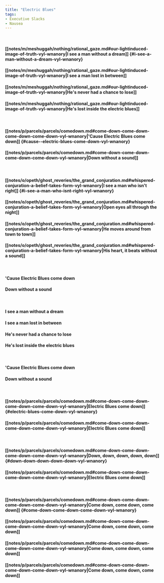 ```yaml
---
title: "Electric Blues"
tags:
- Executive Slacks
- Nausea
---
```

&nbsp;
#### [[notes/m/meshuggah/nothing/rational_gaze.md#our-lightinduced-image-of-truth-vyl-wnanory|I see a man without a dream]] {#i-see-a-man-without-a-dream-vyl-wnanory}
#### [[notes/m/meshuggah/nothing/rational_gaze.md#our-lightinduced-image-of-truth-vyl-wnanory|I see a man lost in between]]
#### [[notes/m/meshuggah/nothing/rational_gaze.md#our-lightinduced-image-of-truth-vyl-wnanory|He's never had a chance to lose]]
#### [[notes/m/meshuggah/nothing/rational_gaze.md#our-lightinduced-image-of-truth-vyl-wnanory|He's lost inside the electric blues]]
&nbsp;
#### [[notes/p/parcels/parcels/comedown.md#come-down-come-down-come-down-come-down-vyl-wnanory|'Cause  Electric Blues come down]] {#cause--electric-blues-come-down-vyl-wnanory}
#### [[notes/p/parcels/parcels/comedown.md#come-down-come-down-come-down-come-down-vyl-wnanory|Down without a sound]]
&nbsp;
#### [[notes/o/opeth/ghost_reveries/the_grand_conjuration.md#whispered-conjuration-a-belief-takes-form-vyl-wnanory|I see a man who isn't right]] {#i-see-a-man-who-isnt-right-vyl-wnanory}
#### [[notes/o/opeth/ghost_reveries/the_grand_conjuration.md#whispered-conjuration-a-belief-takes-form-vyl-wnanory|Open eyes all through the night]]
#### [[notes/o/opeth/ghost_reveries/the_grand_conjuration.md#whispered-conjuration-a-belief-takes-form-vyl-wnanory|He moves around from town to town]]
#### [[notes/o/opeth/ghost_reveries/the_grand_conjuration.md#whispered-conjuration-a-belief-takes-form-vyl-wnanory|His heart, it beats without a sound]]
&nbsp;
#### 'Cause  Electric Blues come down
#### Down without a sound
&nbsp;
#### I see a man without a dream
#### I see a man lost in between
#### He's never had a chance to lose
#### He's lost inside the electric blues
&nbsp;
#### 'Cause  Electric Blues come down
#### Down without a sound
&nbsp;
#### [[notes/p/parcels/parcels/comedown.md#come-down-come-down-come-down-come-down-vyl-wnanory|Electric Blues come down]] {#electric-blues-come-down-vyl-wnanory}
#### [[notes/p/parcels/parcels/comedown.md#come-down-come-down-come-down-come-down-vyl-wnanory|Electric Blues come down]]
&nbsp;
#### [[notes/p/parcels/parcels/comedown.md#come-down-come-down-come-down-come-down-vyl-wnanory|Down, down, down, down, down]] {#down-down-down-down-down-vyl-wnanory}
#### [[notes/p/parcels/parcels/comedown.md#come-down-come-down-come-down-come-down-vyl-wnanory|Electric Blues come down]]
&nbsp;
#### [[notes/p/parcels/parcels/comedown.md#come-down-come-down-come-down-come-down-vyl-wnanory|Come down, come down, come down]] {#come-down-come-down-come-down-vyl-wnanory}
#### [[notes/p/parcels/parcels/comedown.md#come-down-come-down-come-down-come-down-vyl-wnanory|Come down, come down, come down]]
#### [[notes/p/parcels/parcels/comedown.md#come-down-come-down-come-down-come-down-vyl-wnanory|Come down, come down, come down]]
#### [[notes/p/parcels/parcels/comedown.md#come-down-come-down-come-down-come-down-vyl-wnanory|Come down, come down, come down]]
